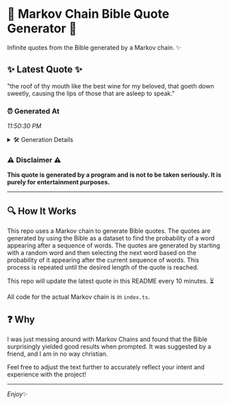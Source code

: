 # 📖 Markov Chain Bible Quote Generator 📖

Infinite quotes from the Bible generated by a Markov chain. ✨

## ✨ Latest Quote ✨
"the roof of thy mouth like the best wine for my beloved, that goeth down sweetly, causing the lips of those that are asleep to speak."

### ⏰ Generated At
*11:50:30 PM*

<details>
    <summary>🛠️ Generation Details</summary>
    <p>
        <strong>🌱 Seed:</strong> the<br>
        <strong>🔄 Iterations:</strong> 25<br>
        <strong>📜 Context History:</strong><br>[ the ]: roof<br>[ the, roof ]: of<br>[ the, roof, of ]: thy<br>[ the, roof, of, thy ]: mouth<br>[ the, roof, of, thy, mouth ]: like<br>[ the, roof, of, thy, mouth, like ]: the<br>[ roof, of, thy, mouth, like, the ]: best<br>[ of, thy, mouth, like, the, best ]: wine<br>[ thy, mouth, like, the, best, wine ]: for<br>[ mouth, like, the, best, wine, for ]: my<br>[ like, the, best, wine, for, my ]: beloved,<br>[ the, best, wine, for, my, beloved, ]: that<br>[ best, wine, for, my, beloved,, that ]: goeth<br>[ wine, for, my, beloved,, that, goeth ]: down<br>[ for, my, beloved,, that, goeth, down ]: sweetly,<br>[ my, beloved,, that, goeth, down, sweetly, ]: causing<br>[ beloved,, that, goeth, down, sweetly,, causing ]: the<br>[ that, goeth, down, sweetly,, causing, the ]: lips<br>[ goeth, down, sweetly,, causing, the, lips ]: of<br>[ down, sweetly,, causing, the, lips, of ]: those<br>[ sweetly,, causing, the, lips, of, those ]: that<br>[ causing, the, lips, of, those, that ]: are<br>[ the, lips, of, those, that, are ]: asleep<br>[ lips, of, those, that, are, asleep ]: to<br>[ of, those, that, are, asleep, to ]: speak.<br>
    </p>
</details>

### ⚠️ Disclaimer ⚠️
**This quote is generated by a program and is not to be taken seriously. It is purely for entertainment purposes.**

---

## 🔍 How It Works

This repo uses a Markov chain to generate Bible quotes. The quotes are generated by using the Bible as a dataset to find the probability of a word appearing after a sequence of words. The quotes are generated by starting with a random word and then selecting the next word based on the probability of it appearing after the current sequence of words. This process is repeated until the desired length of the quote is reached.

This repo will update the latest quote in this README every 10 minutes. ⏳

All code for the actual Markov chain is in `index.ts`.

## ❓ Why

I was just messing around with Markov Chains and found that the Bible surprisingly yielded good results when prompted. 
It was suggested by a friend, and I am in no way christian.

Feel free to adjust the text further to accurately reflect your intent and experience with the project!

---

*Enjoy*✨
